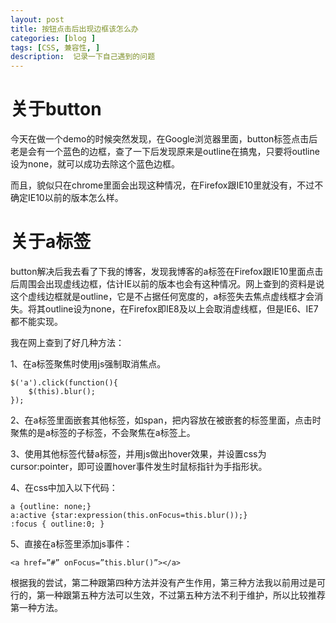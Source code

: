 ```yaml
---
layout: post
title: 按钮点击后出现边框该怎么办
categories: [blog ]
tags: [CSS, 兼容性, ]
description:  记录一下自己遇到的问题
---
```


# 关于button

今天在做一个demo的时候突然发现，在Google浏览器里面，button标签点击后老是会有一个蓝色的边框，查了一下后发现原来是outline在搞鬼，只要将outline设为none，就可以成功去除这个蓝色边框。

而且，貌似只在chrome里面会出现这种情况，在Firefox跟IE10里就没有，不过不确定IE10以前的版本怎么样。

# 关于a标签

button解决后我去看了下我的博客，发现我博客的a标签在Firefox跟IE10里面点击后周围会出现虚线边框，估计IE以前的版本也会有这种情况。网上查到的资料是说这个虚线边框就是outline，它是不占据任何宽度的，a标签失去焦点虚线框才会消失。将其outline设为none，在Firefox即IE8及以上会取消虚线框，但是IE6、IE7都不能实现。

我在网上查到了好几种方法：

1、在a标签聚焦时使用js强制取消焦点。

    $('a').click(function(){
        $(this).blur();
    });

2、在a标签里面嵌套其他标签，如span，把内容放在被嵌套的标签里面，点击时聚焦的是a标签的子标签，不会聚焦在a标签上。

3、使用其他标签代替a标签，并用js做出hover效果，并设置css为cursor:pointer，即可设置hover事件发生时鼠标指针为手指形状。

4、在css中加入以下代码：

    a {outline: none;}
    a:active {star:expression(this.onFocus=this.blur());}
    :focus { outline:0; }

5、直接在a标签里添加js事件：

    <a href=”#” onFocus=”this.blur()”></a>


根据我的尝试，第二种跟第四种方法并没有产生作用，第三种方法我以前用过是可行的，第一种跟第五种方法可以生效，不过第五种方法不利于维护，所以比较推荐第一种方法。

